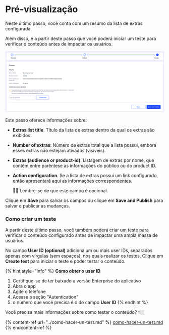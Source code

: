 Pré-visualização
==================

Neste último passo, você conta com um resumo da lista de extras configurada.

Além disso, é a partir deste passo que você poderá iniciar um teste para verificar o conteúdo antes de impactar os usuários.

![](../.gitbook/assets/Preview.png)

Este passo oferece informações sobre:

* **Extras list title**. Título da lista de extras dentro da qual os extras são exibidos.

* **Number of extras**: Número de extras total que a lista possui, embora esses extras não estejam ativados \(visíveis\).

* **Extras (audience or product-id\)**: Listagem de extras por nome, que contêm entre parêntese as informações do público ou do product ID.

* **Action configuration**. Se a lista de extras possui um link configurado, então apresentará aqui as informações correspondentes.

  👋🏻 Lembre-se de que este campo é opcional.

Clique em **Save** para salvar os campos ou clique em **Save and Publish** para salvar e publicar as mudanças.

### Como criar um teste

A partir deste último passo, você também poderá criar um teste para verificar o conteúdo configurado antes de impactar uma ampla massa de usuários.

No campo **User ID (optional)** adiciona um ou mais user IDs, separados apenas com vírgulas (sem espaços), nos quais realizar os testes. Clique em **Create test** para iniciar o teste e poder testar o conteúdo.

{% hint style="info" %}
**Como obter o user ID** 

1. Certifique-se de ter baixado a versão Enterprise do aplicativo
2. Abra o app
3. Agite o telefone
4. Acesse a seção "Autentication"
5. o número que você precisa é o do campo **User ID** {% endhint %}

Você precisa mais informações sobre como testar o conteúdo? 👇🏼

{% content-ref url="../como-hacer-un-test.md" %}
[como-hacer-un-test.md](../como-hacer-un-test.md)
{% endcontent-ref %}


